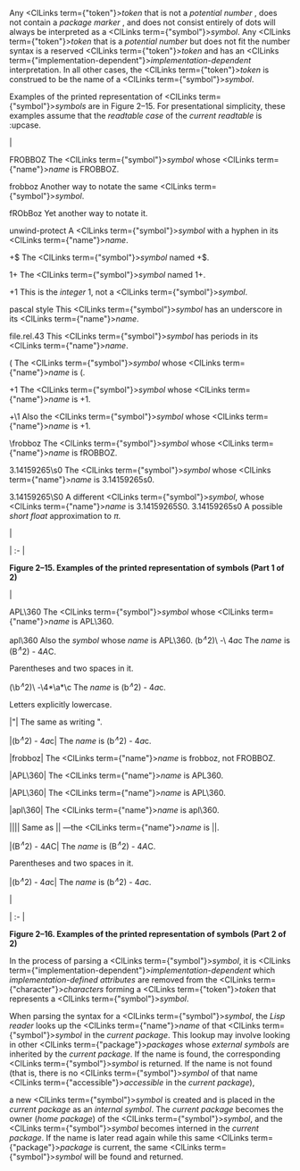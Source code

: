  



Any <ClLinks  term={"token"}><i>token</i></ClLinks> that is not a *potential number* , does not contain a *package marker* , and does not consist entirely of dots will always be interpreted as a <ClLinks  term={"symbol"}><i>symbol</i></ClLinks>. Any <ClLinks  term={"token"}><i>token</i></ClLinks> that is a *potential number* but does not fit the number syntax is a reserved <ClLinks  term={"token"}><i>token</i></ClLinks> and has an <ClLinks  term={"implementation-dependent"}><i>implementation-dependent</i></ClLinks> interpretation. In all other cases, the <ClLinks  term={"token"}><i>token</i></ClLinks> is construed to be the name of a <ClLinks  term={"symbol"}><i>symbol</i></ClLinks>. 



Examples of the printed representation of <ClLinks  term={"symbol"}><i>symbols</i></ClLinks> are in Figure 2–15. For presentational simplicity, these examples assume that the *readtable case* of the *current readtable* is :upcase. 



|<p>FROBBOZ The <ClLinks  term={"symbol"}><i>symbol</i></ClLinks> whose <ClLinks  term={"name"}><i>name</i></ClLinks> is FROBBOZ. </p><p>frobboz Another way to notate the same <ClLinks  term={"symbol"}><i>symbol</i></ClLinks>. </p><p>fRObBoz Yet another way to notate it. </p><p>unwind-protect A <ClLinks  term={"symbol"}><i>symbol</i></ClLinks> with a hyphen in its <ClLinks  term={"name"}><i>name</i></ClLinks>. </p><p>+$ The <ClLinks  term={"symbol"}><i>symbol</i></ClLinks> named +$. </p><p>1+ The <ClLinks  term={"symbol"}><i>symbol</i></ClLinks> named 1+. </p><p>+1 This is the *integer* 1, not a <ClLinks  term={"symbol"}><i>symbol</i></ClLinks>. </p><p>pascal style This <ClLinks  term={"symbol"}><i>symbol</i></ClLinks> has an underscore in its <ClLinks  term={"name"}><i>name</i></ClLinks>. </p><p>file.rel.43 This <ClLinks  term={"symbol"}><i>symbol</i></ClLinks> has periods in its <ClLinks  term={"name"}><i>name</i></ClLinks>. </p><p>\( The <ClLinks  term={"symbol"}><i>symbol</i></ClLinks> whose <ClLinks  term={"name"}><i>name</i></ClLinks> is (. </p><p>\+1 The <ClLinks  term={"symbol"}><i>symbol</i></ClLinks> whose <ClLinks  term={"name"}><i>name</i></ClLinks> is +1. </p><p>+\1 Also the <ClLinks  term={"symbol"}><i>symbol</i></ClLinks> whose <ClLinks  term={"name"}><i>name</i></ClLinks> is +1. </p><p>\frobboz The <ClLinks  term={"symbol"}><i>symbol</i></ClLinks> whose <ClLinks  term={"name"}><i>name</i></ClLinks> is fROBBOZ. </p><p>3\.14159265\s0 The <ClLinks  term={"symbol"}><i>symbol</i></ClLinks> whose <ClLinks  term={"name"}><i>name</i></ClLinks> is 3.14159265s0. </p><p>3\.14159265\S0 A different <ClLinks  term={"symbol"}><i>symbol</i></ClLinks>, whose <ClLinks  term={"name"}><i>name</i></ClLinks> is 3.14159265S0. 3.14159265s0 A possible *short float* approximation to *π*.</p>|

| :- |





**Figure 2–15. Examples of the printed representation of symbols (Part 1 of 2)** 











|<p>APL\\360 The <ClLinks  term={"symbol"}><i>symbol</i></ClLinks> whose <ClLinks  term={"name"}><i>name</i></ClLinks> is APL\360. </p><p>apl\\360 Also the <i>symbol</i> whose <i>name</i> is APL\360. \(b<i><sup>∧</sup></i>2\)\ -\ 4*a*c The <i>name</i> is (B<i><sup>∧</sup></i>2) - 4*A*C. </p><p>Parentheses and two spaces in it. </p><p>\(\b<i><sup>∧</sup></i>2\)\ -\4*\a*\c The <i>name</i> is (b<i><sup>∧</sup></i>2) - 4*a*c. </p><p>Letters explicitly lowercase. </p><p>|"| The same as writing \". </p><p>|(b<i><sup>∧</sup></i>2) - 4*a*c| The <i>name</i> is (b<i><sup>∧</sup></i>2) - 4*a*c. </p><p>|frobboz| The <ClLinks  term={"name"}><i>name</i></ClLinks> is frobboz, not FROBBOZ. </p><p>|APL\360| The <ClLinks  term={"name"}><i>name</i></ClLinks> is APL360. </p><p>|APL\\360| The <ClLinks  term={"name"}><i>name</i></ClLinks> is APL\360. </p><p>|apl\\360| The <ClLinks  term={"name"}><i>name</i></ClLinks> is apl\360. </p><p>|\|\|| Same as \|\| —the <ClLinks  term={"name"}><i>name</i></ClLinks> is ||. </p><p>|(B<i><sup>∧</sup></i>2) - 4*A*C| The <i>name</i> is (B<i><sup>∧</sup></i>2) - 4*A*C. </p><p>Parentheses and two spaces in it. </p><p>|(b<i><sup>∧</sup></i>2) - 4*a*c| The <i>name</i> is (b<i><sup>∧</sup></i>2) - 4*a*c.</p>|

| :- |





**Figure 2–16. Examples of the printed representation of symbols (Part 2 of 2)** 



In the process of parsing a <ClLinks  term={"symbol"}><i>symbol</i></ClLinks>, it is <ClLinks  term={"implementation-dependent"}><i>implementation-dependent</i></ClLinks> which *implementation-defined attributes* are removed from the <ClLinks  term={"character"}><i>characters</i></ClLinks> forming a <ClLinks  term={"token"}><i>token</i></ClLinks> that represents a <ClLinks  term={"symbol"}><i>symbol</i></ClLinks>. 



When parsing the syntax for a <ClLinks  term={"symbol"}><i>symbol</i></ClLinks>, the *Lisp reader* looks up the <ClLinks  term={"name"}><i>name</i></ClLinks> of that <ClLinks  term={"symbol"}><i>symbol</i></ClLinks> in the *current package*. This lookup may involve looking in other <ClLinks  term={"package"}><i>packages</i></ClLinks> whose *external symbols* are inherited by the *current package*. If the name is found, the corresponding <ClLinks  term={"symbol"}><i>symbol</i></ClLinks> is returned. If the name is not found (that is, there is no <ClLinks  term={"symbol"}><i>symbol</i></ClLinks> of that name <ClLinks  term={"accessible"}><i>accessible</i></ClLinks> in the *current package*), 



a new <ClLinks  term={"symbol"}><i>symbol</i></ClLinks> is created and is placed in the *current package* as an *internal symbol*. The *current package* becomes the owner (*home package*) of the <ClLinks  term={"symbol"}><i>symbol</i></ClLinks>, and the <ClLinks  term={"symbol"}><i>symbol</i></ClLinks> becomes interned in the *current package*. If the name is later read again while this same <ClLinks  term={"package"}><i>package</i></ClLinks> is current, the same <ClLinks  term={"symbol"}><i>symbol</i></ClLinks> will be found and returned. 




